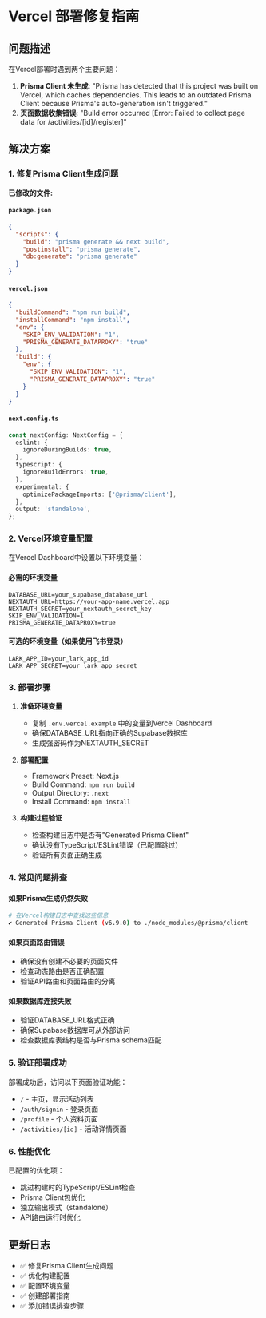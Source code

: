 # Vercel 部署修复指南

## 问题描述
在Vercel部署时遇到两个主要问题：
1. **Prisma Client 未生成**: "Prisma has detected that this project was built on Vercel, which caches dependencies. This leads to an outdated Prisma Client because Prisma's auto-generation isn't triggered."
2. **页面数据收集错误**: "Build error occurred [Error: Failed to collect page data for /activities/[id]/register]"

## 解决方案

### 1. 修复Prisma Client生成问题

**已修改的文件:**

#### `package.json`
```json
{
  "scripts": {
    "build": "prisma generate && next build",
    "postinstall": "prisma generate",
    "db:generate": "prisma generate"
  }
}
```

#### `vercel.json`
```json
{
  "buildCommand": "npm run build",
  "installCommand": "npm install",
  "env": {
    "SKIP_ENV_VALIDATION": "1",
    "PRISMA_GENERATE_DATAPROXY": "true"
  },
  "build": {
    "env": {
      "SKIP_ENV_VALIDATION": "1",
      "PRISMA_GENERATE_DATAPROXY": "true"
    }
  }
}
```

#### `next.config.ts`
```typescript
const nextConfig: NextConfig = {
  eslint: {
    ignoreDuringBuilds: true,
  },
  typescript: {
    ignoreBuildErrors: true,
  },
  experimental: {
    optimizePackageImports: ['@prisma/client'],
  },
  output: 'standalone',
};
```

### 2. Vercel环境变量配置

在Vercel Dashboard中设置以下环境变量：

#### 必需的环境变量
```
DATABASE_URL=your_supabase_database_url
NEXTAUTH_URL=https://your-app-name.vercel.app
NEXTAUTH_SECRET=your_nextauth_secret_key
SKIP_ENV_VALIDATION=1
PRISMA_GENERATE_DATAPROXY=true
```

#### 可选的环境变量（如果使用飞书登录）
```
LARK_APP_ID=your_lark_app_id
LARK_APP_SECRET=your_lark_app_secret
```

### 3. 部署步骤

1. **准备环境变量**
   - 复制 `.env.vercel.example` 中的变量到Vercel Dashboard
   - 确保DATABASE_URL指向正确的Supabase数据库
   - 生成强密码作为NEXTAUTH_SECRET

2. **部署配置**
   - Framework Preset: Next.js
   - Build Command: `npm run build`
   - Output Directory: `.next`
   - Install Command: `npm install`

3. **构建过程验证**
   - 检查构建日志中是否有"Generated Prisma Client"
   - 确认没有TypeScript/ESLint错误（已配置跳过）
   - 验证所有页面正确生成

### 4. 常见问题排查

#### 如果Prisma生成仍然失败
```bash
# 在Vercel构建日志中查找这些信息
✔ Generated Prisma Client (v6.9.0) to ./node_modules/@prisma/client
```

#### 如果页面路由错误
- 确保没有创建不必要的页面文件
- 检查动态路由是否正确配置
- 验证API路由和页面路由的分离

#### 如果数据库连接失败
- 验证DATABASE_URL格式正确
- 确保Supabase数据库可从外部访问
- 检查数据库表结构是否与Prisma schema匹配

### 5. 验证部署成功

部署成功后，访问以下页面验证功能：
- `/` - 主页，显示活动列表
- `/auth/signin` - 登录页面
- `/profile` - 个人资料页面
- `/activities/[id]` - 活动详情页面

### 6. 性能优化

已配置的优化项：
- 跳过构建时的TypeScript/ESLint检查
- Prisma Client包优化
- 独立输出模式（standalone）
- API路由运行时优化

## 更新日志

- ✅ 修复Prisma Client生成问题
- ✅ 优化构建配置
- ✅ 配置环境变量
- ✅ 创建部署指南
- ✅ 添加错误排查步骤
